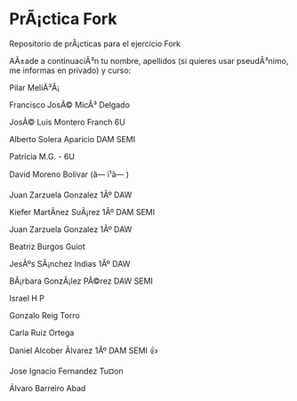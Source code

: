 
# PrÃ¡ctica Fork


Repositorio de prÃ¡cticas para el ejercicio Fork

AÃ±ade a continuaciÃ³n tu nombre, apellidos (si quieres usar pseudÃ³nimo, me informas en privado) y curso:

Pilar MeliÃ³Â¡

Francisco JosÃ© MicÃ³ Delgado

JosÃ© Luis Montero Franch 6U

Alberto Solera Aparicio DAM SEMI

Patricia M.G. - 6U

David Moreno Bolivar (â— ï¹â— )

Juan Zarzuela Gonzalez 1Âº DAW

Kiefer MartÃ­nez SuÃ¡rez 1Âº DAM SEMI

Juan Zarzuela Gonzalez  1Âº DAW


Beatriz Burgos Guiot

JesÃºs SÃ¡nchez Indias 1Âº DAW


BÃ¡rbara GonzÃ¡lez PÃ©rez DAW SEMI



Israel H P

Gonzalo Reig Torro



Carla Ruiz Ortega

Daniel Alcober Ãlvarez 1Âº DAM SEMI :+1:


Jose Ignacio Fernandez Tu¤on 

Álvaro Barreiro Abad